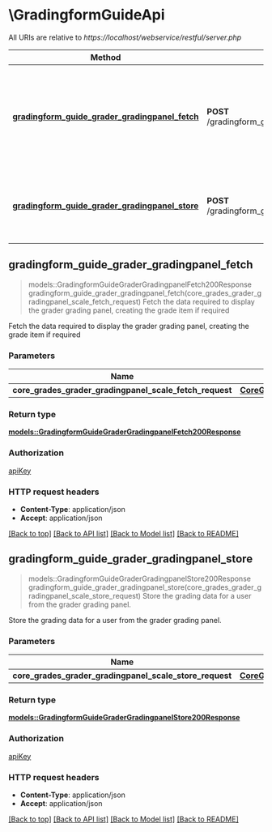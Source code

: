 # \GradingformGuideApi

All URIs are relative to *https://localhost/webservice/restful/server.php*

Method | HTTP request | Description
------------- | ------------- | -------------
[**gradingform_guide_grader_gradingpanel_fetch**](GradingformGuideApi.md#gradingform_guide_grader_gradingpanel_fetch) | **POST** /gradingform_guide_grader_gradingpanel_fetch | Fetch the data required to display the grader grading panel, creating the grade item if required
[**gradingform_guide_grader_gradingpanel_store**](GradingformGuideApi.md#gradingform_guide_grader_gradingpanel_store) | **POST** /gradingform_guide_grader_gradingpanel_store | Store the grading data for a user from the grader grading panel.



## gradingform_guide_grader_gradingpanel_fetch

> models::GradingformGuideGraderGradingpanelFetch200Response gradingform_guide_grader_gradingpanel_fetch(core_grades_grader_gradingpanel_scale_fetch_request)
Fetch the data required to display the grader grading panel, creating the grade item if required

Fetch the data required to display the grader grading panel, creating the grade item if required

### Parameters


Name | Type | Description  | Required | Notes
------------- | ------------- | ------------- | ------------- | -------------
**core_grades_grader_gradingpanel_scale_fetch_request** | [**CoreGradesGraderGradingpanelScaleFetchRequest**](CoreGradesGraderGradingpanelScaleFetchRequest.md) |  | [required] |

### Return type

[**models::GradingformGuideGraderGradingpanelFetch200Response**](gradingform_guide_grader_gradingpanel_fetch_200_response.md)

### Authorization

[apiKey](../README.md#apiKey)

### HTTP request headers

- **Content-Type**: application/json
- **Accept**: application/json

[[Back to top]](#) [[Back to API list]](../README.md#documentation-for-api-endpoints) [[Back to Model list]](../README.md#documentation-for-models) [[Back to README]](../README.md)


## gradingform_guide_grader_gradingpanel_store

> models::GradingformGuideGraderGradingpanelStore200Response gradingform_guide_grader_gradingpanel_store(core_grades_grader_gradingpanel_scale_store_request)
Store the grading data for a user from the grader grading panel.

Store the grading data for a user from the grader grading panel.

### Parameters


Name | Type | Description  | Required | Notes
------------- | ------------- | ------------- | ------------- | -------------
**core_grades_grader_gradingpanel_scale_store_request** | [**CoreGradesGraderGradingpanelScaleStoreRequest**](CoreGradesGraderGradingpanelScaleStoreRequest.md) |  | [required] |

### Return type

[**models::GradingformGuideGraderGradingpanelStore200Response**](gradingform_guide_grader_gradingpanel_store_200_response.md)

### Authorization

[apiKey](../README.md#apiKey)

### HTTP request headers

- **Content-Type**: application/json
- **Accept**: application/json

[[Back to top]](#) [[Back to API list]](../README.md#documentation-for-api-endpoints) [[Back to Model list]](../README.md#documentation-for-models) [[Back to README]](../README.md)

